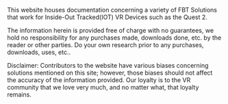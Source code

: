 This website houses documentation concerning a variety of FBT Solutions that work for Inside-Out Tracked(IOT) VR Devices such as the Quest 2.

The information herein is provided free of charge with no guarantees, we hold no responsibility for any purchases made, downloads done, etc. by the reader or other parties. Do your own research prior to any purchases, downloads, uses, etc..

Disclaimer: Contributors to the website have various biases concerning solutions mentioned on this site; however, those biases should not affect the accuracy of the information provided. Our loyalty is to the VR community that we love very much, and no matter what, that loyalty remains.
